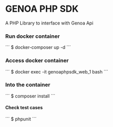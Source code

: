 # GENOA PHP SDK
A PHP Library to interface with Genoa Api

### Run docker container
´´´
$ docker-composer up -d
´´´

### Access docker container
´´´
$ docker exec -it genoaphpsdk_web_1 bash
´´´

### Into the container
´´´
$ composer install
´´´

#### Check test cases
´´´
$ phpunit
´´´